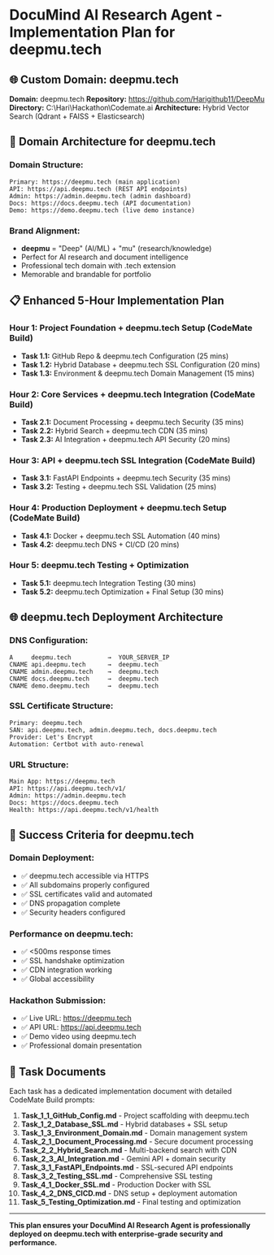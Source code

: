 # DocuMind AI Research Agent - Implementation Plan for deepmu.tech

## 🌐 **Custom Domain: deepmu.tech**

**Domain:** deepmu.tech
**Repository:** https://github.com/Harigithub11/DeepMu
**Directory:** C:\Hari\Hackathon\Codemate.ai
**Architecture:** Hybrid Vector Search (Qdrant + FAISS + Elasticsearch)

## 🎯 **Domain Architecture for deepmu.tech**

### **Domain Structure:**
```
Primary: https://deepmu.tech (main application)
API: https://api.deepmu.tech (REST API endpoints)
Admin: https://admin.deepmu.tech (admin dashboard)
Docs: https://docs.deepmu.tech (API documentation)
Demo: https://demo.deepmu.tech (live demo instance)
```

### **Brand Alignment:**
- **deepmu** = "Deep" (AI/ML) + "mu" (research/knowledge)
- Perfect for AI research and document intelligence
- Professional tech domain with .tech extension
- Memorable and brandable for portfolio

## 📋 **Enhanced 5-Hour Implementation Plan**

### **Hour 1: Project Foundation + deepmu.tech Setup (CodeMate Build)**
- **Task 1.1:** GitHub Repo & deepmu.tech Configuration (25 mins)
- **Task 1.2:** Hybrid Database + deepmu.tech SSL Configuration (20 mins)
- **Task 1.3:** Environment & deepmu.tech Domain Management (15 mins)

### **Hour 2: Core Services + deepmu.tech Integration (CodeMate Build)**
- **Task 2.1:** Document Processing + deepmu.tech Security (35 mins)
- **Task 2.2:** Hybrid Search + deepmu.tech CDN (35 mins)
- **Task 2.3:** AI Integration + deepmu.tech API Security (20 mins)

### **Hour 3: API + deepmu.tech SSL Integration (CodeMate Build)**
- **Task 3.1:** FastAPI Endpoints + deepmu.tech Security (35 mins)
- **Task 3.2:** Testing + deepmu.tech SSL Validation (25 mins)

### **Hour 4: Production Deployment + deepmu.tech Setup (CodeMate Build)**
- **Task 4.1:** Docker + deepmu.tech SSL Automation (40 mins)
- **Task 4.2:** deepmu.tech DNS + CI/CD (20 mins)

### **Hour 5: deepmu.tech Testing + Optimization**
- **Task 5.1:** deepmu.tech Integration Testing (30 mins)
- **Task 5.2:** deepmu.tech Optimization + Final Setup (30 mins)

## 🌐 **deepmu.tech Deployment Architecture**

### **DNS Configuration:**
```
A     deepmu.tech          →  YOUR_SERVER_IP
CNAME api.deepmu.tech      →  deepmu.tech
CNAME admin.deepmu.tech    →  deepmu.tech
CNAME docs.deepmu.tech     →  deepmu.tech
CNAME demo.deepmu.tech     →  deepmu.tech
```

### **SSL Certificate Structure:**
```
Primary: deepmu.tech
SAN: api.deepmu.tech, admin.deepmu.tech, docs.deepmu.tech
Provider: Let's Encrypt
Automation: Certbot with auto-renewal
```

### **URL Structure:**
```
Main App: https://deepmu.tech
API: https://api.deepmu.tech/v1/
Admin: https://admin.deepmu.tech
Docs: https://docs.deepmu.tech
Health: https://api.deepmu.tech/v1/health
```

## 🎯 **Success Criteria for deepmu.tech**

### **Domain Deployment:**
- ✅ deepmu.tech accessible via HTTPS
- ✅ All subdomains properly configured
- ✅ SSL certificates valid and automated
- ✅ DNS propagation complete
- ✅ Security headers configured

### **Performance on deepmu.tech:**
- ✅ <500ms response times
- ✅ SSL handshake optimization
- ✅ CDN integration working
- ✅ Global accessibility

### **Hackathon Submission:**
- ✅ Live URL: https://deepmu.tech
- ✅ API URL: https://api.deepmu.tech
- ✅ Demo video using deepmu.tech
- ✅ Professional domain presentation

## 📝 **Task Documents**

Each task has a dedicated implementation document with detailed CodeMate Build prompts:

1. **Task_1_1_GitHub_Config.md** - Project scaffolding with deepmu.tech
2. **Task_1_2_Database_SSL.md** - Hybrid databases + SSL setup
3. **Task_1_3_Environment_Domain.md** - Domain management system
4. **Task_2_1_Document_Processing.md** - Secure document processing
5. **Task_2_2_Hybrid_Search.md** - Multi-backend search with CDN
6. **Task_2_3_AI_Integration.md** - Gemini API + domain security
7. **Task_3_1_FastAPI_Endpoints.md** - SSL-secured API endpoints
8. **Task_3_2_Testing_SSL.md** - Comprehensive SSL testing
9. **Task_4_1_Docker_SSL.md** - Production Docker with SSL
10. **Task_4_2_DNS_CICD.md** - DNS setup + deployment automation
11. **Task_5_Testing_Optimization.md** - Final testing and optimization

---

**This plan ensures your DocuMind AI Research Agent is professionally deployed on deepmu.tech with enterprise-grade security and performance.**